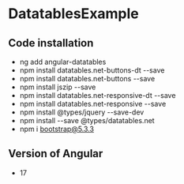 # DatatablesExample
## Code installation
 - ng add angular-datatables
 - npm install datatables.net-buttons-dt --save
 - npm install datatables.net-buttons --save
 - npm install jszip --save   
 - npm install datatables.net-responsive-dt --save
 - npm install datatables.net-responsive --save
 - npm install @types/jquery --save-dev   
 - npm install --save @types/datatables.net
 - npm i bootstrap@5.3.3
## Version of Angular
- 17
